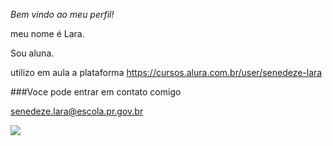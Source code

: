 *Bem vindo ao meu perfil!*

meu nome é Lara.

Sou aluna.

utilizo em aula a plataforma https://cursos.alura.com.br/user/senedeze-lara

###Voce pode entrar em contato comigo

senedeze.lara@escola.pr.gov.br

![](https://media1.tenor.com/m/uyrB9E4GThcAAAAd/cat-kitten.gif)
